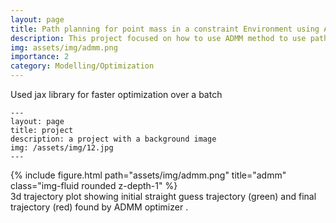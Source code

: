 ```yaml
---
layout: page
title: Path planning for point mass in a constraint Environment using Alternating direction method of multipliers (ADMM) algorithm 
description: This project focused on how to use ADMM method to use path planning within environment having spherical shaped obstacles
img: assets/img/admm.png
importance: 2
category: Modelling/Optimization
---
```


Used jax library for faster optimization over a batch 

    ---
    layout: page
    title: project
    description: a project with a background image
    img: /assets/img/12.jpg
    ---

<div class="row">
    <div class="col-sm mt-3 mt-md-0">
        {% include figure.html path="assets/img/admm.png" title="admm" class="img-fluid rounded z-depth-1" %}
    </div>
</div>
<div class="caption">
    3d trajectory plot showing initial straight guess trajectory (green) and final trajectory (red) found by ADMM optimizer .
</div>


